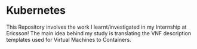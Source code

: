 # Kubernetes
This Repository involves the work I learnt/investigated in my Internship at Ericsson!
The main idea behind my study is translating the VNF description templates used for Virtual Machines to Containers.
